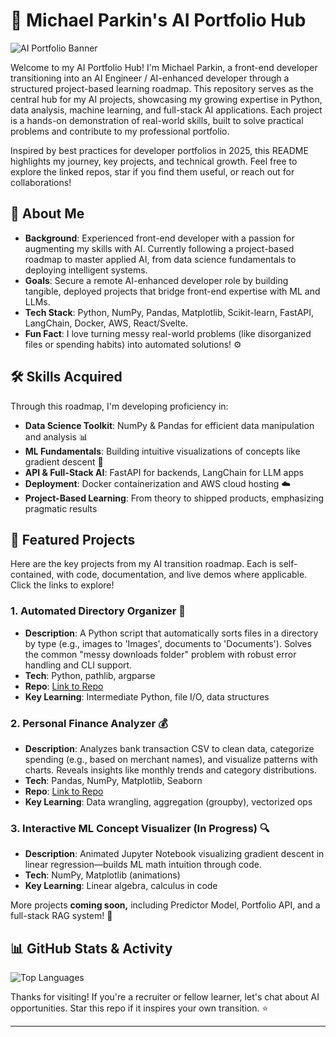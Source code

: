 # 🚀 Michael Parkin's AI Portfolio Hub

![AI Portfolio Banner](https://via.placeholder.com/1200x300?text=AI+Portfolio+Hub)  <!-- Replace with actual banner if available -->

Welcome to my AI Portfolio Hub! I'm Michael Parkin, a front-end developer transitioning into an AI Engineer / AI-enhanced developer through a structured project-based learning roadmap. This repository serves as the central hub for my AI projects, showcasing my growing expertise in Python, data analysis, machine learning, and full-stack AI applications. Each project is a hands-on demonstration of real-world skills, built to solve practical problems and contribute to my professional portfolio.

Inspired by best practices for developer portfolios in 2025, this README highlights my journey, key projects, and technical growth. Feel free to explore the linked repos, star if you find them useful, or reach out for collaborations!

## 📝 About Me
- **Background**: Experienced front-end developer with a passion for augmenting my skills with AI. Currently following a project-based roadmap to master applied AI, from data science fundamentals to deploying intelligent systems.
- **Goals**: Secure a remote AI-enhanced developer role by building tangible, deployed projects that bridge front-end expertise with ML and LLMs.
- **Tech Stack**: Python, NumPy, Pandas, Matplotlib, Scikit-learn, FastAPI, LangChain, Docker, AWS, React/Svelte.
- **Fun Fact**: I love turning messy real-world problems (like disorganized files or spending habits) into automated solutions! ⚙️

## 🛠️ Skills Acquired
Through this roadmap, I'm developing proficiency in:
- **Data Science Toolkit**: NumPy & Pandas for efficient data manipulation and analysis 📊
- **ML Fundamentals**: Building intuitive visualizations of concepts like gradient descent 🤖
- **API & Full-Stack AI**: FastAPI for backends, LangChain for LLM apps
- **Deployment**: Docker containerization and AWS cloud hosting ☁️
- **Project-Based Learning**: From theory to shipped products, emphasizing pragmatic results

## 📂 Featured Projects
Here are the key projects from my AI transition roadmap. Each is self-contained, with code, documentation, and live demos where applicable. Click the links to explore!

### 1. Automated Directory Organizer 📁
- **Description**: A Python script that automatically sorts files in a directory by type (e.g., images to 'Images', documents to 'Documents'). Solves the common "messy downloads folder" problem with robust error handling and CLI support.
- **Tech**: Python, pathlib, argparse
- **Repo**: [Link to Repo](https://github.com/MichaelSParkin3/automated-directory-organizer)
- **Key Learning**: Intermediate Python, file I/O, data structures

### 2. Personal Finance Analyzer 💰
- **Description**: Analyzes bank transaction CSV to clean data, categorize spending (e.g., based on merchant names), and visualize patterns with charts. Reveals insights like monthly trends and category distributions.
- **Tech**: Pandas, NumPy, Matplotlib, Seaborn
- **Repo**: [Link to Repo](https://github.com/MichaelSParkin3/personal-finance-analyzer)  <!-- Assume repo name; update if different -->
- **Key Learning**: Data wrangling, aggregation (groupby), vectorized ops

### 3. Interactive ML Concept Visualizer (In Progress) 🔍
- **Description**: Animated Jupyter Notebook visualizing gradient descent in linear regression—builds ML math intuition through code.
- **Tech**: NumPy, Matplotlib (animations)
- **Key Learning**: Linear algebra, calculus in code

More projects **coming soon,** including Predictor Model, Portfolio API, and a full-stack RAG system! 🚧

## 📊 GitHub Stats & Activity
![Top Languages](https://github-readme-stats.vercel.app/api/top-langs/?username=MichaelSParkin3&layout=compact&theme=radical)

Thanks for visiting! If you're a recruiter or fellow learner, let's chat about AI opportunities. Star this repo if it inspires your own transition. ⭐

---
